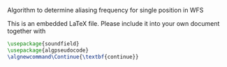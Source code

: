 
Algorithm to determine aliasing frequency for single position in WFS

This is an embedded LaTeX file. Please include it into your own document together with
```LaTeX
\usepackage{soundfield}
\usepackage{algpseudocode}
\algnewcommand\Continue{\textbf{continue}}
```
